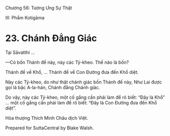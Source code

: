  

Chương 56: Tương Ưng Sự Thật

III: Phẩm Kotigāma

# 23\. Chánh Ðẳng Giác

Tại Sāvatthi …

—Có bốn Thánh đế này, này các Tỷ-kheo. Thế nào là bốn?

Thánh đế về Khổ, … Thánh đế về Con Ðường đưa đến Khổ diệt.

Này các Tỷ-kheo, do như thật chánh giác bốn Thánh đế này, Như Lai được gọi là bậc A-la-hán, Chánh đẳng Chánh giác.

Do vậy, này các Tỷ-kheo, một cố gắng cần phải làm để rõ biết: “Ðây là Khổ” … một cố gắng cần phải làm để rõ biết: “Ðây là Con Ðường đưa đến Khổ diệt”.

Hòa thượng Thích Minh Châu dịch Việt.

Prepared for SuttaCentral by Blake Walsh.